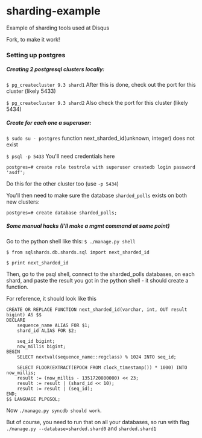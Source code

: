 # sharding-example
Example of sharding tools used at Disqus

Fork, to make it work!

### Setting up postgres

##### Creating 2 postgresql clusters locally:
`$ pg_createcluster 9.3 shard1`
After this is done, check out the port for this cluster (likely 5433)

`$ pg_createcluster 9.3 shard2`
Also check the port for this cluster (likely 5434)

##### Create for each one a superuser:
`$ sudo su - postgres`
function next_sharded_id(unknown, integer) does not exist

`$ psql -p 5433` You'll need credentials here

`postgres=# create role testrole with superuser createdb login password 'asdf';`  

Do this for the other cluster too (use `-p 5434`)

You'll then need to make sure the database `sharded_polls` exists on both new clusters:

`postgres=# create database sharded_polls;`

##### Some manual hacks (I'll make a mgmt command at some point)
Go to the python shell like this:
`$ ./manage.py shell`

`$ from sqlshards.db.shards.sql import next_sharded_id`

`$ print next_sharded_id`

Then, go to the psql shell, connect to the sharded_polls databases, on each shard, and paste the result you got in the python shell - it should create a function.

For reference, it should look like this

```
CREATE OR REPLACE FUNCTION next_sharded_id(varchar, int, OUT result bigint) AS $$
DECLARE
    sequence_name ALIAS FOR $1;
    shard_id ALIAS FOR $2;

    seq_id bigint;
    now_millis bigint;
BEGIN
    SELECT nextval(sequence_name::regclass) % 1024 INTO seq_id;

    SELECT FLOOR(EXTRACT(EPOCH FROM clock_timestamp()) * 1000) INTO now_millis;
    result := (now_millis - 1351720800000) << 23;
    result := result | (shard_id << 10);
    result := result | (seq_id);
END;
$$ LANGUAGE PLPGSQL;
```

Now `./manage.py syncdb should work`.

But of course, you need to run that on all your databases, so run with flag
`./manage.py --database=sharded.shard0` and `sharded.shard1`
